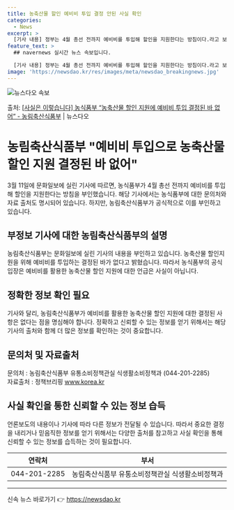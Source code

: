 ```yaml
---
title: 농축산물 할인 예비비 투입 결정 안된 사실 확인
categories:
  - News
excerpt: >
  [기사 내용] 정부는 4월 총선 전까지 예비비를 투입해 할인을 지원한다는 방침이다.라고 보도하였습니다. [농…
feature_text: >
  ## navernews 실시간 뉴스 속보입니다.

  [기사 내용] 정부는 4월 총선 전까지 예비비를 투입해 할인을 지원한다는 방침이다.라고 보도하였습니다. [농…
image: 'https://newsdao.kr/res/images/meta/newsdao_breakingnews.jpg'
---
```


![뉴스다오 속보](https://newsdao.kr/res/images/meta/newsdao_breakingnews.jpg)

<p>출처: <a href="https://newsdao.kr/3329" rel="dofollow">[사실은 이렇습니다] 농식품부 “농축산물 할인 지원에 예비비 투입 결정된 바 없어” - 농림축산식품부</a> | 뉴스다오</p>

<h1>농림축산식품부 "예비비 투입으로 농축산물 할인 지원 결정된 바 없어"</h1>

<p data-ke-size="size16">3월 11일에 문화일보에 실린 기사에 따르면, 농식품부가 4월 총선 전까지 예비비를 투입해 할인을 지원한다는 방침을 부인했습니다. 해당 기사에서는 농식품부에 대한 문의처와 자료 출처도 명시되어 있습니다. 하지만, 농림축산식품부가 공식적으로 이를 부인하고 있습니다.</p>

<h2 data-ke-size="size26">부정보 기사에 대한 농림축산식품부의 설명</h2>
<p data-ke-size="size16">농림축산식품부는 문화일보에 실린 기사의 내용을 부인하고 있습니다. 농축산물 할인지원을 위해 예비비를 투입하는 결정된 바가 없다고 밝혔습니다. 따라서 농식품부의 공식 입장은 예비비를 활용한 농축산물 할인 지원에 대한 언급은 사실이 아닙니다.</p>

<h2 data-ke-size="size26">정확한 정보 확인 필요</h2>
<p data-ke-size="size16">기사와 달리, 농림축산식품부가 예비비를 활용한 농축산물 할인 지원에 대한 결정된 사항은 없다는 점을 명심해야 합니다. 정확하고 신뢰할 수 있는 정보를 얻기 위해서는 해당 기사의 출처와 함께 더 많은 정보를 확인하는 것이 중요합니다.</p>

<h2 data-ke-size="size26">문의처 및 자료출처</h2>
<p data-ke-size="size16">문의처 : 농림축산식품부 유통소비정책관실 식생활소비정책과 (044-201-2285) <br>
자료출처 : 정책브리핑 <a href="http://www.korea.kr">www.korea.kr</a></p>

<h2 data-ke-size="size26">사실 확인을 통한 신뢰할 수 있는 정보 습득</h2>
<p data-ke-size="size16">언론보도의 내용이나 기사에 따라 다른 정보가 전달될 수 있습니다. 따라서 중요한 결정을 내리거나 믿음직한 정보를 얻기 위해서는 다양한 출처를 참고하고 사실 확인을 통해 신뢰할 수 있는 정보를 습득하는 것이 필요합니다.</p>

<table>
	<thead>
		<tr>
			<th style="text-align: center;">연락처</th>
			<th style="text-align: center;">부서</th>
		</tr>
	</thead>
	<tbody>
		<tr>
			<td style="text-align: center;">044-201-2285</td>
			<td style="text-align: center;">농림축산식품부 유통소비정책관실 식생활소비정책과</td>
		</tr>
	</tbody>
</table>

<hr> 

신속 뉴스 바로가기 👉 <a href="https://newsdao.kr" rel="dofollow">https://newsdao.kr</a>


